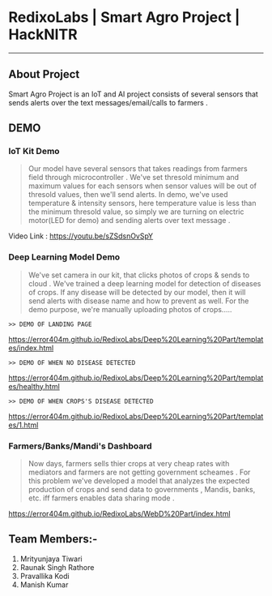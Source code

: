 # RedixoLabs | Smart Agro Project | HackNITR

-------------------
## About Project
Smart Agro Project is an IoT and AI project consists of several sensors that sends alerts over the text messages/email/calls to farmers .

## DEMO
### IoT Kit Demo

 > Our model have several sensors that takes readings from farmers field through microcontroller . We've set thresold minimum and maximum values for each sensors when sensor values will be out of thresold values, then we'll send alerts.
In demo, we've used temperature & intensity sensors, here temperature value is less than the minimum thresold value, so simply we are turning on electric motor(LED for demo) and sending alerts over text message .

   Video Link : https://youtu.be/sZSdsnOvSpY
     
### Deep Learning Model Demo

> We've set camera in our kit, that clicks photos of crops & sends to cloud . We've trained a deep learning model for detection of diseases of crops. If any disease will be detected by our model, then it will send alerts with disease name and how to prevent as well. For the demo purpose, we're manually uploading photos of crops..... 

    >> DEMO OF LANDING PAGE
   https://error404m.github.io/RedixoLabs/Deep%20Learning%20Part/templates/index.html
    
    >> DEMO OF WHEN NO DISEASE DETECTED
   https://error404m.github.io/RedixoLabs/Deep%20Learning%20Part/templates/healthy.html
    
    >> DEMO OF WHEN CROPS'S DISEASE DETECTED
   https://error404m.github.io/RedixoLabs/Deep%20Learning%20Part/templates/1.html
   
### Farmers/Banks/Mandi's Dashboard

> Now days, farmers sells thier crops at very cheap rates with mediators and farmers are not getting government scheames . For this problem we've developed a model that analyzes the expected production of crops and send data to governments , Mandis, banks, etc. iff farmers enables data sharing mode .

   https://error404m.github.io/RedixoLabs/WebD%20Part/index.html

## Team Members:- 
1) Mrityunjaya Tiwari 
2) Raunak Singh Rathore
3) Pravallika Kodi
4) Manish Kumar
